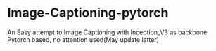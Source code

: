 # Image-Captioning-pytorch
An Easy attempt to Image Captioning with Inception_V3 as backbone. Pytorch based, no attention used(May update latter)
